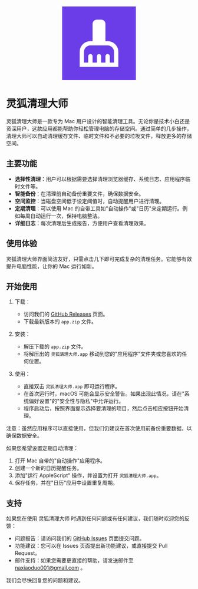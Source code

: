 <p align="center">
  <img src="https://github.com/Glidema/Swift-Fox-Cleaner/blob/main/AppIcon.png?raw=true" alt="灵狐清理大师图标" width="200"/>
</p>

# 灵狐清理大师

灵狐清理大师是一款专为 Mac 用户设计的智能清理工具。无论你是技术小白还是资深用户，这款应用都能帮助你轻松管理电脑的存储空间。通过简单的几步操作，清理大师可以自动清理缓存文件、临时文件和不必要的垃圾文件，释放更多的存储空间。

## 主要功能

- **选择性清理**：用户可以根据需要选择清理浏览器缓存、系统日志、应用程序临时文件等。
- **智能备份**：在清理前自动备份重要文件，确保数据安全。
- **空间监控**：当磁盘空间低于设定阈值时，自动提醒用户进行清理。
- **定期清理**：可以使用 Mac 的自带工具如"自动操作"或"日历"来定期运行。例如每周自动运行一次，保持电脑整洁。
- **详细日志**：每次清理后生成报告，方便用户查看清理效果。

## 使用体验

灵狐清理大师界面简洁友好，只需点击几下即可完成复杂的清理任务。它能够有效提升电脑性能，让你的 Mac 运行如新。

## 开始使用

1. 下载：
   - 访问我们的 [GitHub Releases](https://github.com/Glidema/Swift-Fox-Cleaner/releases) 页面。
   - 下载最新版本的 `app.zip` 文件。

2. 安装：
   - 解压下载的 `app.zip` 文件。
   - 将解压出的 `灵狐清理大师.app` 移动到您的"应用程序"文件夹或您喜欢的任何位置。

3. 使用：
   - 直接双击 `灵狐清理大师.app` 即可运行程序。
   - 在首次运行时，macOS 可能会显示安全警告。如果出现此情况，请在"系统偏好设置"的"安全性与隐私"中允许运行。
   - 程序启动后，按照界面提示选择要清理的项目，然后点击相应按钮开始清理。

注意：虽然应用程序可以直接使用，但我们仍建议在首次使用前备份重要数据，以确保数据安全。

如果您希望设置定期自动清理：

1. 打开 Mac 自带的"自动操作"应用程序。
2. 创建一个新的日历提醒任务。
3. 添加"运行 AppleScript" 操作，并设置为打开 `灵狐清理大师.app`。
4. 保存任务，并在"日历"应用中设置重复周期。

## 支持

如果您在使用 灵狐清理大师 时遇到任何问题或有任何建议，我们随时欢迎您的反馈：

- 问题报告：请访问我们的 [GitHub Issues](https://github.com/Glidema/Swift-Fox-Cleaner/issues) 页面提交问题。
- 功能建议：您可以在 Issues 页面提出新功能建议，或直接提交 Pull Request。
- 邮件支持：如果您需要更直接的帮助，请发送邮件至 naxiaoduo001@gmail.com 。

我们会尽快回复您的问题和建议。
